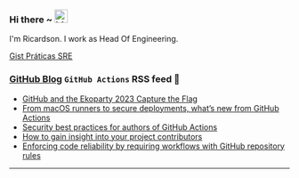 ### Hi there ~ <img src="https://user-images.githubusercontent.com/1303154/88677602-1635ba80-d120-11ea-84d8-d263ba5fc3c0.gif" width="24px" alt="hi">

I'm Ricardson. I work as Head Of Engineering.

[Gist Práticas SRE](https://gist.github.com/r1w1s1/1ca63e1afb467410ddbb9081214a51ac)

### [GitHub Blog](https://github.blog/) `GitHub Actions` RSS feed 📖

<!--START_SECTION:feed-->
* [GitHub and the Ekoparty 2023 Capture the Flag](https:&#x2F;&#x2F;github.blog&#x2F;2024-01-08-github-and-the-ekoparty-2023-capture-the-flag&#x2F;)
* [From macOS runners to secure deployments, what’s new from GitHub Actions](https:&#x2F;&#x2F;github.blog&#x2F;2023-12-07-from-macos-runners-to-secure-deployments-whats-new-from-github-actions&#x2F;)
* [Security best practices for authors of GitHub Actions](https:&#x2F;&#x2F;github.blog&#x2F;2023-11-16-security-best-practices-for-authors-of-github-actions&#x2F;)
* [How to gain insight into your project contributors](https:&#x2F;&#x2F;github.blog&#x2F;2023-10-23-how-to-gain-insight-into-your-project-contributors&#x2F;)
* [Enforcing code reliability by requiring workflows with GitHub repository rules](https:&#x2F;&#x2F;github.blog&#x2F;2023-10-11-enforcing-code-reliability-by-requiring-workflows-with-github-repository-rules&#x2F;)
<!--END_SECTION:feed-->

---------

<!--
**r1williams/r1williams** is a ✨ _special_ ✨ repository because its `README.md` (this file) appears on your GitHub profile.


